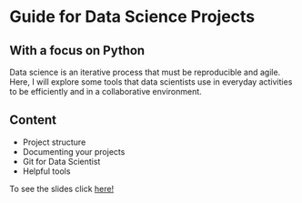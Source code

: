 # Guide for Data Science Projects

## With a focus on Python 

Data science is an iterative process that must be reproducible and agile. Here, I will explore some tools that data scientists use in everyday activities to be efficiently and in a collaborative environment.

## Content 

*  Project structure
*  Documenting your projects
*  Git for Data Scientist
*  Helpful tools

To see the slides click [here!](https://gitpitch.com/symeneses/data_science_projects)